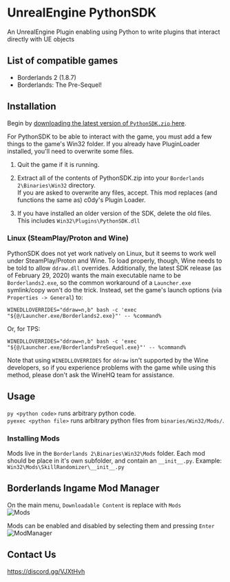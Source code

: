 # UnrealEngine PythonSDK
An UnrealEngine Plugin enabling using Python to write plugins that interact directly with UE objects

## List of compatible games
* Borderlands 2 (1.8.7)
* Borderlands: The Pre-Sequel!

## Installation

Begin by [downloading the latest version of `PythonSDK.zip` here](https://github.com/Matt-Hurd/BL2-SDK/releases).


For PythonSDK to be able to interact with the game, you must add a few things to the game's Win32 folder. If you already have PluginLoader installed, you'll need to overwrite some files.

1. Quit the game if it is running.  

2. Extract all of the contents of PythonSDK.zip into your `Borderlands 2\Binaries\Win32` directory.  
If you are asked to overwrite any files, accept. This mod replaces (and functions the same as) c0dy's Plugin Loader.

3. If you have installed an older version of the SDK, delete the old files. This includes `Win32\Plugins\PythonSDK.dll`

### Linux (SteamPlay/Proton and Wine)

PythonSDK does not yet work natively on Linux, but it seems to work well under SteamPlay/Proton and Wine.  To load properly, though, Wine needs to be told to allow `ddraw.dll` overrides.  Additionally, the latest SDK release (as of February 29, 2020) wants the main executable name to be `Borderlands2.exe`, so the common workaround of a `Launcher.exe` symlink/copy won't do the trick.  Instead, set the game's launch options (via `Properties -> General`) to:

    WINEDLLOVERRIDES="ddraw=n,b" bash -c 'exec "${@/Launcher.exe/Borderlands2.exe}"' -- %command%

Or, for TPS:

    WINEDLLOVERRIDES="ddraw=n,b" bash -c 'exec "${@/Launcher.exe/BorderlandsPreSequel.exe}"' -- %command%

Note that using `WINEDLLOVERRIDES` for `ddraw` isn't supported by the Wine developers, so if you experience problems with the game while using this method, please don't ask the WineHQ team for assistance.

## Usage

`py <python code>` runs arbitrary python code.  
`pyexec <python file>` runs arbitrary python files from `binaries/Win32/Mods/`.


### Installing Mods

Mods live in the `Borderlands 2\Binaries\Win32\Mods` folder. Each mod should be place in it's own subfolder, and contain an `__init__.py`. Example: `Win32\Mods\SkillRandomizer\__init__.py`   


## Borderlands Ingame Mod Manager

On the main menu, `Downloadable Content` is replace with `Mods`  
![Mods](https://i.imgur.com/HOHcwYh.jpg)  

Mods can be enabled and disabled by selecting them and pressing `Enter`  
![ModManager](https://i.imgur.com/8ZaUsDP.png)

## Contact Us
https://discord.gg/VJXtHvh
